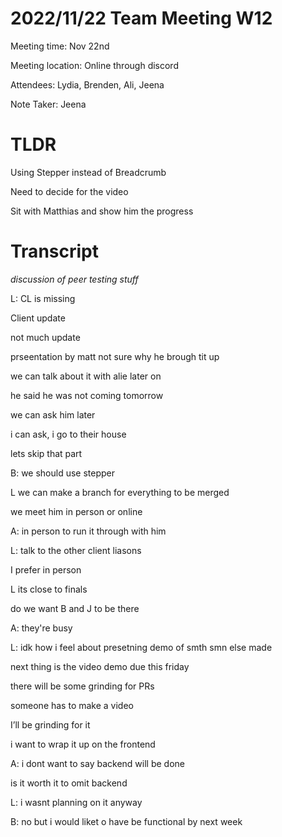 # 2022/11/22 Team Meeting W12

Meeting time: Nov 22nd

Meeting location: Online through discord

Attendees: Lydia, Brenden, Ali, Jeena

Note Taker: Jeena

# TLDR

Using Stepper instead of Breadcrumb

Need to decide for the video

Sit with Matthias and show him the progress

# Transcript

_discussion of peer testing stuff_

L: CL is missing

Client update

not much update

prseentation by matt not sure why he brough tit up

we can talk about it with alie later on

he said he was not coming tomorrow

we can ask him later

i can ask, i go to their house

lets skip that part

B: we should use stepper

L we can make a branch for everything to be merged

we meet him in person or online

A: in person to run it through with him

L: talk to the other client liasons

I prefer in person

L its close to finals

do we want B and J to be there

A: they're busy

L: idk how i feel about presetning demo of smth smn else made

next thing is the video demo due this friday

there will be some grinding for PRs

someone has to make a video

I’ll be grinding for it

i want to wrap it up on the frontend

A: i dont want to say backend will be done

is it worth it to omit backend

L: i wasnt planning on it anyway

B: no but i would liket o have be functional by next week
